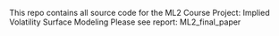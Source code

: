 This repo contains all source code for the ML2 Course Project: Implied Volatility Surface Modeling
Please see report: ML2_final_paper
